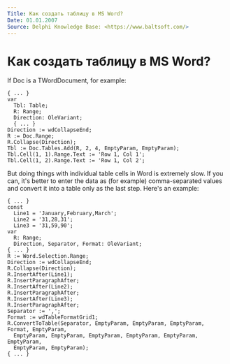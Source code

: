 ```yaml
---
Title: Как создать таблицу в MS Word?
Date: 01.01.2007
Source: Delphi Knowledge Base: <https://www.baltsoft.com/>
---
```



Как создать таблицу в MS Word?
==============================


If Doc is a TWordDocument, for example:

    { ... }
    var
      Tbl: Table;
      R: Range;
      Direction: OleVariant;
      { ... }
    Direction := wdCollapseEnd;
    R := Doc.Range;
    R.Collapse(Direction);
    Tbl := Doc.Tables.Add(R, 2, 4, EmptyParam, EmptyParam);
    Tbl.Cell(1, 1).Range.Text := 'Row 1, Col 1';
    Tbl.Cell(1, 2).Range.Text := 'Row 1, Col 2';

But doing things with individual table cells in Word is extremely slow.
If you can, it\'s better to enter the data as (for example)
comma-separated values and convert it into a table only as the last
step. Here\'s an example:

     
    { ... }
    const
      Line1 = 'January,February,March';
      Line2 = '31,28,31';
      Line3 = '31,59,90';
    var
      R: Range;
      Direction, Separator, Format: OleVariant;
    { ... }
    R := Word.Selection.Range;
    Direction := wdCollapseEnd;
    R.Collapse(Direction);
    R.InsertAfter(Line1);
    R.InsertParagraphAfter;
    R.InsertAfter(Line2);
    R.InsertParagraphAfter;
    R.InsertAfter(Line3);
    R.InsertParagraphAfter;
    Separator := ',';
    Format := wdTableFormatGrid1;
    R.ConvertToTable(Separator, EmptyParam, EmptyParam, EmptyParam, Format, EmptyParam,
      EmptyParam, EmptyParam, EmptyParam, EmptyParam, EmptyParam, EmptyParam,
      EmptyParam, EmptyParam);
    { ... }

